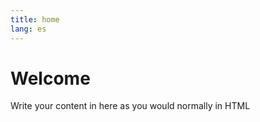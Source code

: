 ```yaml
---
title: home
lang: es
---
```


<h1>Welcome</h1>
<p>Write your content in here as you would normally in HTML</p>

